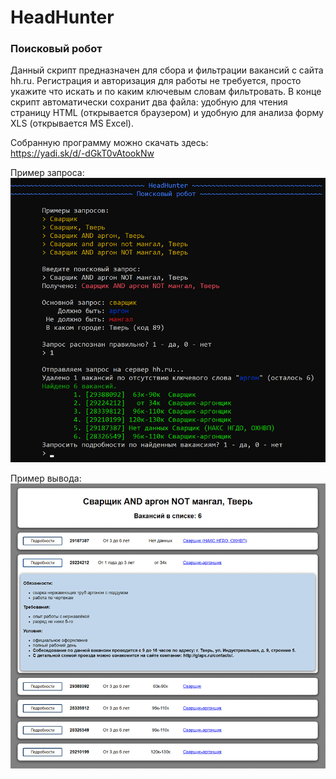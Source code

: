 # HeadHunter
### Поисковый робот

Данный скрипт предназначен для сбора и фильтрации вакансий с сайта hh.ru.
Регистрация и авторизация для работы не требуется, просто укажите что искать
и по каким ключевым словам фильтровать. В конце скрипт автоматически сохранит
два файла: удобную для чтения страницу HTML (открывается браузером) и удобную
для анализа форму XLS (открывается MS Excel).

Собранную программу можно скачать здесь:<br>
    https://yadi.sk/d/-dGkT0vAtookNw

Пример запроса:
<br>
![alt text](https://github.com/IgorZyktin/HeadHunter/blob/master/preview_1.png "")

Пример вывода: 
<br>
![alt text](https://github.com/IgorZyktin/HeadHunter/blob/master/preview_2.png "")
